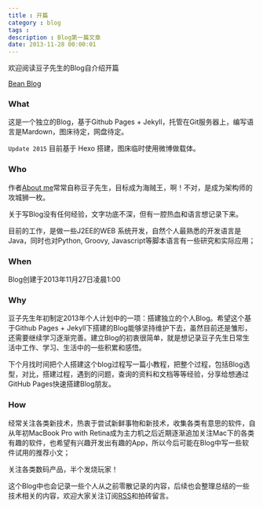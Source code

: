```yaml
---
title : 开篇
category : blog
tags : 
description : Blog第一篇文章
date: 2013-11-28 00:00:01
---
```


欢迎阅读豆子先生的Blog自介绍开篇

[Bean Blog](http://beanlee.com)

### What

这是一个独立的Blog，基于Github Pages + Jekyll，托管在Git服务器上，编写语言是Mardown，图床待定，网盘待定。

``Update 2015`` 目前基于 Hexo 搭建，图床临时使用微博做载体。

### Who

作者[About me](http://about.me/bean_lee)常常自称豆子先生，目标成为海贼王，啊！不对，是成为架构师的攻城狮一枚。

关于写Blog没有任何经验，文字功底不深，但有一腔热血和语言想记录下来。

目前的工作，是做一些J2EE的WEB 系统开发，自然个人最熟悉的开发语言是Java，同时也对Python, Groovy, Javascript等脚本语言有一些研究和实际应用；

### When
Blog创建于2013年11月27日凌晨1:00

### Why

豆子先生年初制定2013年个人计划中的一项：搭建独立的个人Blog。希望这个基于Github Pages + Jekyll下搭建的Blog能够坚持维护下去，虽然目前还是雏形，还需要继续学习逐渐完善。建立Blog的初衷很简单，就是想记录豆子先生日常生活中工作、学习、生活中的一些积累和感悟。

下个月找时间把个人搭建这个blog过程写一篇小教程，把整个过程，包括Blog选型，对比，搭建过程，遇到的问题，查询的资料和文档等等经验，分享给想通过GitHub Pages快速搭建Blog朋友。


### How

经常关注各类新技术，热衷于尝试新鲜事物和新技术，收集各类有意思的软件，自从年初MacBook Pro with Retina成为主力机之后近期逐渐追加关注Mac下的各类有趣的软件，也希望有兴趣开发出有趣的App，所以今后可能在Blog中写一些软件试用的推荐小文；

关注各类数码产品，半个发烧玩家！

这个Blog中也会记录一些个人从之前零散记录的内容，后续也会整理总结的一些技术相关的内容，欢迎大家关注订阅[RSS](http://beanlee.github.io/rss.xml)和拍砖留言。
